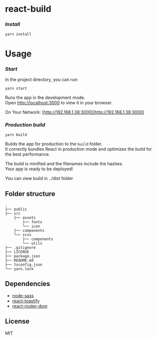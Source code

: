 # react-build

### _Install_

```shell script
yarn install
```

# Usage

### _Start_

In the project directory, you can run:

```shell script
yarn start
```

Runs the app in the development mode.\
Open [http://localhost:3000](http://localhost:3000) to view it in your browser.

On Your Network: [http://192.168.1.38:3000](http://192.168.1.38:3000) 

### _Production build_

```shell script
yarn build
```

Builds the app for production to the `build` folder.\
It correctly bundles React in production mode and optimizes the build for the best performance.

The build is minified and the filenames include the hashes.\
Your app is ready to be deployed!

You can view build in ../dist folder

## Folder structure

    .
    ├── public                   
    ├── src 
        ├── assets 
            ├── fonts
            └── icon
        ├── components    
        └── scss 
            ├── components
            └── utils                  
    ├── .gitignore                   
    ├── LICENSE
    ├── package.json
    ├── README.md
    ├── tsconfig.json
    └── yarn.lock


## Dependencies

- [node-sass](https://github.com/sass/node-sass)
- [react-toastify](https://github.com/fkhadra/react-toastify)
- [react-router-dom](https://v5.reactrouter.com/web/guides/quick-start)

## License

MIT
